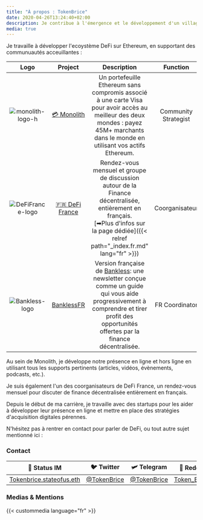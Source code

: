 ```yaml
---
title: "À propos : TokenBrice"
date: 2020-04-26T13:24:40+02:00
description: Je contribue à l'émergence et le développement d'un village Gaulois financièrement souverain, résistant aux attaques de l'envahisseur banco-romain grâce à la finance décentralisée.
media: true
---
```


Je travaille à développer l'ecoystème DeFi sur Ethereum, en supportant des communuautés acceuillantes :

|  Logo | Project | Description | Function |
| :---: | :---: | :---: | :---: |
|  ![monolith-logo-h](/img/others/monolith-h.png) | [💳 Monolith](https://monolith.xyz) | Un portefeuille Ethereum sans compromis associé à une carte Visa pour avoir accès au meilleur des deux mondes : payez 45M+ marchants dans le monde en utilisant vos actifs Ethereum. | Community Strategist |
|  ![DeFiFrance-logo](/img/others/defifrance.jpg) | [🇫🇷 DeFi France](https://t.me/defifrance) | Rendez-vous mensuel et groupe de discussion autour de la Finance décentralisée, entièrement en français.<br> [➡Plus d'infos sur la page dédiée]({{< relref path="_index.fr.md" lang="fr" >}}) | Coorganisateur |
| ![Bankless-logo](/img/others/bankless.jpg) | [BanklessFR](https://banklessfr.substack.com/) | Version française de [Bankless](https://twitter.com/BanklessHQ): une newsletter conçue comme un guide qui vous aide progressivement à comprendre et tirer profit des opportunités offertes par la finance décentralisée. | FR Coordinator |


Au sein de Monolith, je développe notre présence en ligne et hors ligne en utilisant tous les supports pertinents (articles, vidéos, évènements, podcasts, etc.).

Je suis également l'un des coorganisateurs de DeFi France, un rendez-vous mensuel pour discuter de finance décentralisée entièrement en français.

Depuis le début de ma carrière, je travaille avec des startups pour les aider à développer leur présence en ligne et mettre en place des stratégies d'acquisition digitales pérennes.

N'hésitez pas à rentrer en contact pour parler de DeFi, ou tout autre sujet mentionné ici :

### Contact

|  🌟 Status IM | 🐦 Twitter | 🛩 Telegram | 👾 Reddit |
| :---: | :---: | :---: | :---: |
|  [Tokenbrice.stateofus.eth](https://join.status.im/user/tokenbrice.stateofus.eth) | [@TokenBrice](https://twitter.com/tokenbrice) | [@TokenBrice](https://t.me/tokenbrice) | [Token_Brice](https://www.reddit.com/user/Token_Brice) |

### Medias & Mentions

{{< custommedia language="fr" >}}
